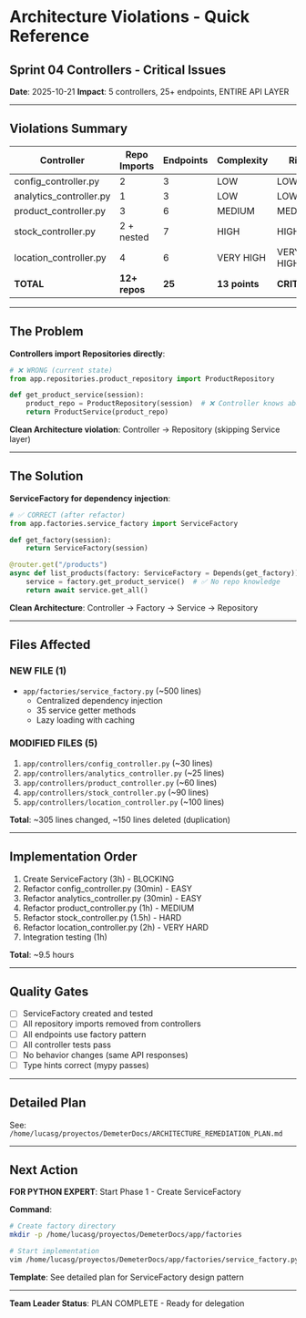 # Architecture Violations - Quick Reference

## Sprint 04 Controllers - Critical Issues

**Date**: 2025-10-21
**Impact**: 5 controllers, 25+ endpoints, ENTIRE API LAYER

---

## Violations Summary

| Controller              | Repo Imports  | Endpoints | Complexity    | Risk         |
|-------------------------|---------------|-----------|---------------|--------------|
| config_controller.py    | 2             | 3         | LOW           | LOW          |
| analytics_controller.py | 1             | 3         | LOW           | LOW          |
| product_controller.py   | 3             | 6         | MEDIUM        | MEDIUM       |
| stock_controller.py     | 2 + nested    | 7         | HIGH          | HIGH         |
| location_controller.py  | 4             | 6         | VERY HIGH     | VERY HIGH    |
| **TOTAL**               | **12+ repos** | **25**    | **13 points** | **CRITICAL** |

---

## The Problem

**Controllers import Repositories directly**:

```python
# ❌ WRONG (current state)
from app.repositories.product_repository import ProductRepository

def get_product_service(session):
    product_repo = ProductRepository(session)  # ❌ Controller knows about repos
    return ProductService(product_repo)
```

**Clean Architecture violation**: Controller → Repository (skipping Service layer)

---

## The Solution

**ServiceFactory for dependency injection**:

```python
# ✅ CORRECT (after refactor)
from app.factories.service_factory import ServiceFactory

def get_factory(session):
    return ServiceFactory(session)

@router.get("/products")
async def list_products(factory: ServiceFactory = Depends(get_factory)):
    service = factory.get_product_service()  # ✅ No repo knowledge
    return await service.get_all()
```

**Clean Architecture**: Controller → Factory → Service → Repository

---

## Files Affected

### NEW FILE (1)

- `app/factories/service_factory.py` (~500 lines)
    - Centralized dependency injection
    - 35 service getter methods
    - Lazy loading with caching

### MODIFIED FILES (5)

1. `app/controllers/config_controller.py` (~30 lines)
2. `app/controllers/analytics_controller.py` (~25 lines)
3. `app/controllers/product_controller.py` (~60 lines)
4. `app/controllers/stock_controller.py` (~90 lines)
5. `app/controllers/location_controller.py` (~100 lines)

**Total**: ~305 lines changed, ~150 lines deleted (duplication)

---

## Implementation Order

1. Create ServiceFactory (3h) - BLOCKING
2. Refactor config_controller.py (30min) - EASY
3. Refactor analytics_controller.py (30min) - EASY
4. Refactor product_controller.py (1h) - MEDIUM
5. Refactor stock_controller.py (1.5h) - HARD
6. Refactor location_controller.py (2h) - VERY HARD
7. Integration testing (1h)

**Total**: ~9.5 hours

---

## Quality Gates

- [ ] ServiceFactory created and tested
- [ ] All repository imports removed from controllers
- [ ] All endpoints use factory pattern
- [ ] All controller tests pass
- [ ] No behavior changes (same API responses)
- [ ] Type hints correct (mypy passes)

---

## Detailed Plan

See: `/home/lucasg/proyectos/DemeterDocs/ARCHITECTURE_REMEDIATION_PLAN.md`

---

## Next Action

**FOR PYTHON EXPERT**: Start Phase 1 - Create ServiceFactory

**Command**:

```bash
# Create factory directory
mkdir -p /home/lucasg/proyectos/DemeterDocs/app/factories

# Start implementation
vim /home/lucasg/proyectos/DemeterDocs/app/factories/service_factory.py
```

**Template**: See detailed plan for ServiceFactory design pattern

---

**Team Leader Status**: PLAN COMPLETE - Ready for delegation
